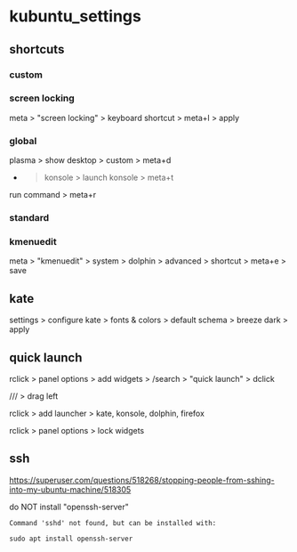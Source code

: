# kubuntu_settings

## shortcuts

### custom

### screen locking

meta > "screen locking"  > keyboard shortcut > meta+l > apply

### global

plasma > show desktop > custom > meta+d

+ > konsole > launch konsole > meta+t

run command > meta+r

### standard

### kmenuedit

meta > "kmenuedit" > system > dolphin > advanced > shortcut > meta+e > save


## kate

settings > configure kate > fonts & colors > default schema > breeze dark > apply

## quick launch

rclick > panel options > add widgets > /search > "quick launch" > dclick

/// > drag left

rclick > add launcher > kate, konsole, dolphin, firefox

rclick > panel options > lock widgets

## ssh

https://superuser.com/questions/518268/stopping-people-from-sshing-into-my-ubuntu-machine/518305

do NOT install "openssh-server"

```
Command 'sshd' not found, but can be installed with:

sudo apt install openssh-server

```

